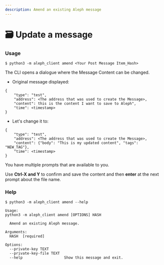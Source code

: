 ```yaml
---
description: Amend an existing Aleph message
---
```


# 🗃 Update a message

### Usage

```
$ python3 -m aleph_client amend <Your Post Message Item_Hash>
```

The CLI opens a dialogue where the Message Content can be changed.

* Original message displayed:

```
{
    "type": "test",
    "address": <The address that was used to create the Message>,
    "content": this is the content I want to save to Aleph",
    "time": <timestamp>
}
```

* Let's change it to:

```
{
    "type": "test",
    "address": <The address that was used to create the Message>,
    "content": {"body": "This is my updated content", "tags": "NEW_TAG"},
    "time": <timestamp>
}
```

You have multiple prompts that are available to you.&#x20;

Use **Ctrl-X and Y** to confirm and save the content and then **enter** at the next prompt about the file name.



### Help

```
$ python3 -m aleph_client amend --help

Usage:
python3 -m aleph_client amend [OPTIONS] HASH

  Amend an existing Aleph message.

Arguments:
  HASH  [required]

Options:
  --private-key TEXT
  --private-key-file TEXT
  --help                   Show this message and exit.
```
